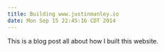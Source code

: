 ```yaml
---
title: Building www.justinmanley.io
date: Mon Sep 15 22:45:16 CDT 2014
---
```

This is a blog post all about how I built this website.